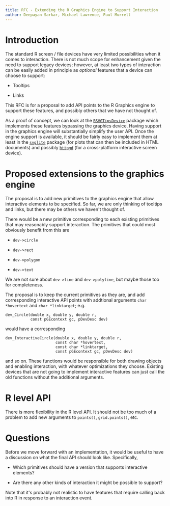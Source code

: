 ```yaml
---
title: RFC - Extending the R Graphics Engine to Support Interaction
author: Deepayan Sarkar, Michael Lawrence, Paul Murrell
---
```





# Introduction

The standard R screen / file devices have very limited possibilities
when it comes to interaction. There is not much scope for enhancement
given the need to support legacy devices; however, at least two types
of interaction can be easily added in principle as _optional_
features that a device can choose to support:

- Tooltips

- Links

This RFC is for a proposal to add API points to the R Graphics engine
to support these features, and possibly others that we have not
thought of.

As a proof of concept, we can look at the
[`RSVGTipsDevice`](https://cran.r-project.org/package=RSVGTipsDevice)
package which implements these features bypassing the graphics
device. Having support in the graphics engine will substantially
simplify the user API. Once the engine support is available, it should
be fairly easy to implement them at least in the
[`svglite`](https://cran.r-project.org/package=svglite) package (for
plots that can then be included in HTML documents) and possibly
[`httpgd`](https://cran.r-project.org/package=httpgd) (for a
cross-platform interactive screen device).


# Proposed extensions to the graphics engine

The proposal is to add new primitives to the graphics engine that
allow interactive elements to be specified. So far, we are only
thinking of tooltips and links, but there may be others we haven't
thought of.

There would be a new primitive corresponding to each existing
primitives that may reasonably support interaction. The primitives
that could most obviously benefit from this are 

- `dev->circle`

- `dev->rect`

- `dev->polygon`

- `dev->text`

We are not sure about `dev->line` and `dev->polyline`, but maybe those
too for completeness.

The proposal is to keep the current primitives as they are, and add
corresponding interactive API points with addtional arguments
`char *hovertext` and `char *linktarget`; e.g.

```
dev_Circle(double x, double y, double r, 
           const pGEcontext gc, pDevDesc dev)
```

would have a corresponding

```
dev_InteractiveCircle(double x, double y, double r,
                      const char *hovertext,
                      const char *linktarget,
                      const pGEcontext gc, pDevDesc dev)
```

and so on. These functions would be responsible for both drawing
objects and enabling interaction, with whatever optimizations they
choose. Existing devices that are not going to implement interactive
features can just call the old functions without the additional
arguments.

# R level API

There is more flexibility in the R level API. It should not be too
much of a problem to add new arguments to `points()`, `grid.points()`,
etc.

# Questions

Before we move forward with an implementation, it would be useful to
have a discussion on what the final API should look like. Specifically,

- Which primitives should have a version that supports interactive
  elements?
  
- Are there any other kinds of interaction it might be possible to
  support?

Note that it's probably not realistic to have features that require
calling back into R in response to an interaction event.



